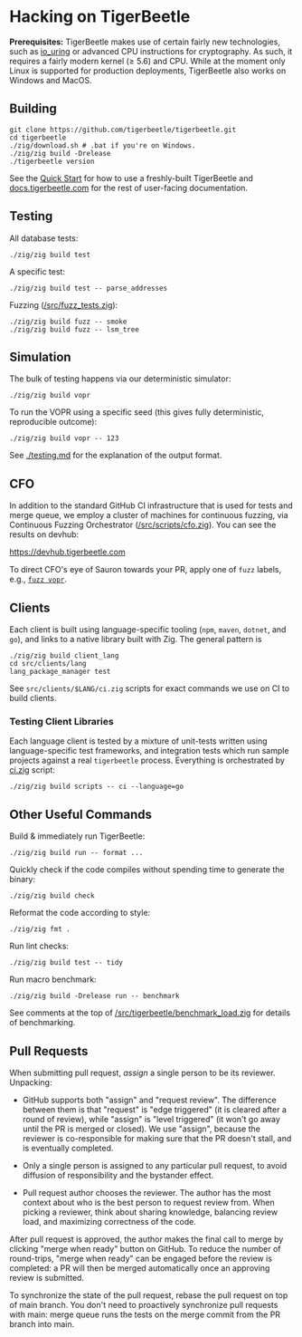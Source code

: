 # Hacking on TigerBeetle

**Prerequisites:** TigerBeetle makes use of certain fairly new technologies, such as
[io_uring](https://kernel.dk/io_uring.pdf) or advanced CPU instructions for cryptography. As such,
it requires a fairly modern kernel (≥ 5.6) and CPU. While at the moment only Linux is supported for
production deployments, TigerBeetle also works on Windows and MacOS.

## Building

```console
git clone https://github.com/tigerbeetle/tigerbeetle.git
cd tigerbeetle
./zig/download.sh # .bat if you're on Windows.
./zig/zig build -Drelease
./tigerbeetle version
```

See the [Quick Start](/docs/start.md) for how to use a freshly-built TigerBeetle and
[docs.tigerbeetle.com](https://docs.tigerbeetle.com) for the rest of user-facing documentation.

## Testing

All database tests:

```console
./zig/zig build test
```

A specific test:

```console
./zig/zig build test -- parse_addresses
```

Fuzzing ([/src/fuzz_tests.zig](/src/fuzz_tests.zig)):

```console
./zig/zig build fuzz -- smoke
./zig/zig build fuzz -- lsm_tree
```

## Simulation

The bulk of testing happens via our deterministic simulator:

```console
./zig/zig build vopr
```

To run the VOPR using a specific seed (this gives fully deterministic, reproducible outcome):

```console
./zig/zig build vopr -- 123
```

See [./testing.md](./testing.md) for the explanation of the output format.

## CFO

In addition to the standard GitHub CI infrastructure that is used for tests and merge queue, we
employ a cluster of machines for continuous fuzzing, via Continuous Fuzzing Orchestrator
([/src/scripts/cfo.zig](/src/scripts/cfo.zig)). You can see the results on devhub:

<https://devhub.tigerbeetle.com>

To direct CFO's eye of Sauron towards your PR, apply one of `fuzz` labels, e.g.,
[`fuzz vopr`](https://github.com/tigerbeetle/tigerbeetle/labels/fuzz%20vopr).

## Clients

Each client is built using language-specific tooling (`npm`, `maven`, `dotnet`, and `go`), and links
to a native library built with Zig. The general pattern is

```console
./zig/zig build client_lang
cd src/clients/lang
lang_package_manager test
```

See `src/clients/$LANG/ci.zig` scripts for exact commands we use on CI to build clients.

### Testing Client Libraries

Each language client is tested by a mixture of unit-tests written using language-specific test
frameworks, and integration tests which run sample projects against a real `tigerbeetle` process.
Everything is orchestrated by [ci.zig](/src/scripts/ci.zig) script:

```console
./zig/zig build scripts -- ci --language=go
```

## Other Useful Commands

Build & immediately run TigerBeetle:

```console
./zig/zig build run -- format ...
```

Quickly check if the code compiles without spending time to generate the binary:

```console
./zig/zig build check
```

Reformat the code according to style:

```
./zig/zig fmt .
```

Run lint checks:

```
./zig/zig build test -- tidy
```

Run macro benchmark:

```
./zig/zig build -Drelease run -- benchmark
```

See comments at the top of
[/src/tigerbeetle/benchmark_load.zig](/src/tigerbeetle/benchmark_load.zig)
for details of benchmarking.

## Pull Requests

When submitting pull request, _assign_ a single person to be its reviewer. Unpacking:

* GitHub supports both "assign" and "request review". The difference between them is that "request"
  is "edge triggered" (it is cleared after a round of review), while "assign" is "level triggered"
  (it won't go away until the PR is merged or closed). We use "assign", because the reviewer is
  co-responsible for making sure that the PR doesn't stall, and is eventually completed.

* Only a single person is assigned to any particular pull request, to avoid diffusion of
  responsibility and the bystander effect.

* Pull request author chooses the reviewer. The author has the most context about who is the best
  person to request review from. When picking a reviewer, think about sharing knowledge, balancing
  review load, and maximizing correctness of the code.

After pull request is approved, the author makes the final call to merge by clicking "merge when
ready" button on GitHub. To reduce the number of round-trips, "merge when ready" can be engaged
before the review is completed: a PR will then be merged automatically once an approving review is
submitted.

To synchronize the state of the pull request, rebase the pull request on top of main branch. You
don't need to proactively synchronize pull requests with main: merge queue runs the tests on the
merge commit from the PR branch into main.
